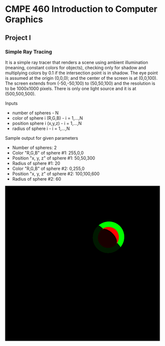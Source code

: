 # CMPE 460 Introduction to Computer Graphics
## Project I 
### Simple Ray Tracing

It is a simple ray tracer that renders a scene using ambient illumination (meaning, constant colors for objects), 
checking only for shadow and multiplying colors by 0.1 if the intersection point is in shadow. 
The eye point is assumed at the origin (0,0,0); and the center of the screen is at (0,0,100).
The screen extends from (-50,-50,100) to (50,50,100) and the resolution is to be 1000x1000 pixels. 
There is only one light source and it is at (500,500,500). 

Inputs
- number of spheres \- N
- color of sphere i (R,G,B) \- i = 1,...,N
- position sphere i (x,y,z) \- i = 1,...,N
- radius of sphere i \- i = 1,...,N

Sample output for given parameters
- Number of spheres: 2
- Color "R,G,B" of sphere  #1: 255,0,0
- Position "x, y, z" of sphere #1: 50,50,300
- Radius of sphere #1: 20
- Color "R,G,B" of sphere  #2: 0,255,0
- Position "x, y, z" of sphere #2: 100,100,600
- Radius of sphere #2: 60


![](https://github.com/ptpam/2018_Spring/blob/master/Intro_to_Computer_Graphics/project_1/fig.png)
